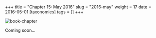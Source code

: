 +++
title = "Chapter 15: May 2016"
slug = "2016-may"
weight = 17
date = 2016-05-01
[taxonomies]
tags = []
+++

![book-chapter](/images/book/oeur/15.jpg)

Coming soon...